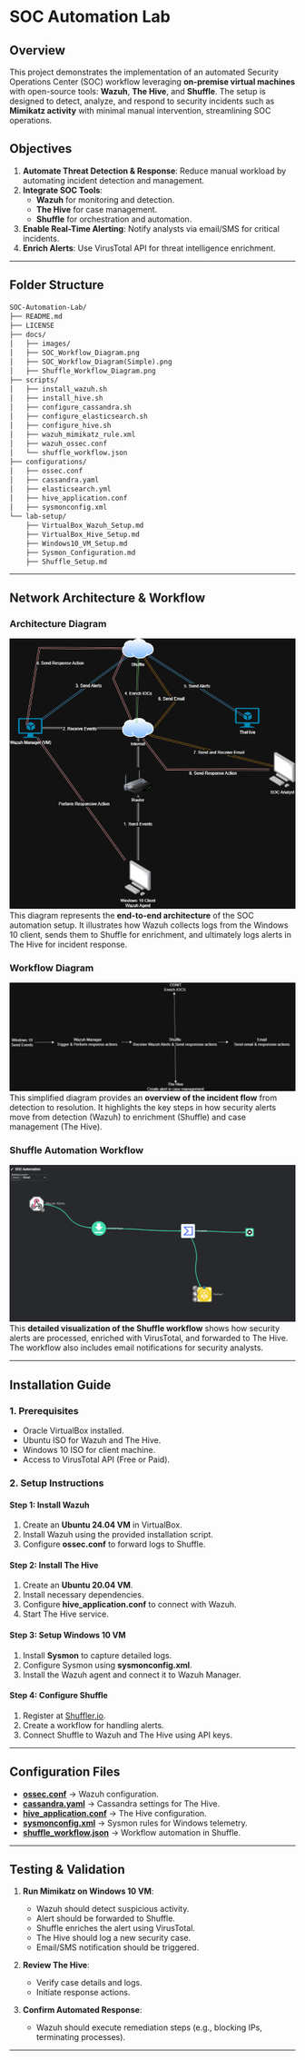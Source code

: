 # SOC Automation Lab

## Overview
This project demonstrates the implementation of an automated Security Operations Center (SOC) workflow leveraging **on-premise virtual machines** with open-source tools: **Wazuh**, **The Hive**, and **Shuffle**. The setup is designed to detect, analyze, and respond to security incidents such as **Mimikatz activity** with minimal manual intervention, streamlining SOC operations.

## Objectives
1. **Automate Threat Detection & Response**: Reduce manual workload by automating incident detection and management.
2. **Integrate SOC Tools**:
   - **Wazuh** for monitoring and detection.
   - **The Hive** for case management.
   - **Shuffle** for orchestration and automation.
3. **Enable Real-Time Alerting**: Notify analysts via email/SMS for critical incidents.
4. **Enrich Alerts**: Use VirusTotal API for threat intelligence enrichment.

---

## Folder Structure
```
SOC-Automation-Lab/
├── README.md
├── LICENSE
├── docs/
│   ├── images/
│   ├── SOC_Workflow_Diagram.png
│   ├── SOC_Workflow_Diagram(Simple).png
│   ├── Shuffle_Workflow_Diagram.png
├── scripts/
│   ├── install_wazuh.sh
│   ├── install_hive.sh
│   ├── configure_cassandra.sh
│   ├── configure_elasticsearch.sh
│   ├── configure_hive.sh
│   ├── wazuh_mimikatz_rule.xml
│   ├── wazuh_ossec.conf
│   └── shuffle_workflow.json
├── configurations/
│   ├── ossec.conf
│   ├── cassandra.yaml
│   ├── elasticsearch.yml
│   ├── hive_application.conf
│   ├── sysmonconfig.xml
└── lab-setup/
    ├── VirtualBox_Wazuh_Setup.md
    ├── VirtualBox_Hive_Setup.md
    ├── Windows10_VM_Setup.md
    ├── Sysmon_Configuration.md
    ├── Shuffle_Setup.md
```

---

## Network Architecture & Workflow

### **Architecture Diagram**
![SOC Automation Diagram](images/SOC_Automation_Network_Diagram.png)
This diagram represents the **end-to-end architecture** of the SOC automation setup. It illustrates how Wazuh collects logs from the Windows 10 client, sends them to Shuffle for enrichment, and ultimately logs alerts in The Hive for incident response.

### **Workflow Diagram**
![SOC Workflow Diagram](images/SOC_Automation_Network_Diagram(Simple).png)
This simplified diagram provides an **overview of the incident flow** from detection to resolution. It highlights the key steps in how security alerts move from detection (Wazuh) to enrichment (Shuffle) and case management (The Hive).

### **Shuffle Automation Workflow**
![Shuffle Workflow](images/Shuffle_workflow_Diagram.png)
This **detailed visualization of the Shuffle workflow** shows how security alerts are processed, enriched with VirusTotal, and forwarded to The Hive. The workflow also includes email notifications for security analysts.

---

## Installation Guide

### **1. Prerequisites**
- Oracle VirtualBox installed.
- Ubuntu ISO for Wazuh and The Hive.
- Windows 10 ISO for client machine.
- Access to VirusTotal API (Free or Paid).

### **2. Setup Instructions**
#### **Step 1: Install Wazuh**
1. Create an **Ubuntu 24.04 VM** in VirtualBox.
2. Install Wazuh using the provided installation script.
3. Configure **ossec.conf** to forward logs to Shuffle.

#### **Step 2: Install The Hive**
1. Create an **Ubuntu 20.04 VM**.
2. Install necessary dependencies.
3. Configure **hive_application.conf** to connect with Wazuh.
4. Start The Hive service.

#### **Step 3: Setup Windows 10 VM**
1. Install **Sysmon** to capture detailed logs.
2. Configure Sysmon using **sysmonconfig.xml**.
3. Install the Wazuh agent and connect it to Wazuh Manager.

#### **Step 4: Configure Shuffle**
1. Register at [Shuffler.io](https://shuffler.io/).
2. Create a workflow for handling alerts.
3. Connect Shuffle to Wazuh and The Hive using API keys.

---

## Configuration Files
- **[ossec.conf](configurations/ossec_conf.xml)** → Wazuh configuration.
- **[cassandra.yaml](configurations/cassandra.md)** → Cassandra settings for The Hive.
- **[hive_application.conf](configurations/Hive_application_conf.md)** → The Hive configuration.
- **[sysmonconfig.xml](configurations/sysmonconfig.xml)** → Sysmon rules for Windows telemetry.
- **[shuffle_workflow.json](scripts/Shuffle_workflow.json)** → Workflow automation in Shuffle.

---

## Testing & Validation
1. **Run Mimikatz on Windows 10 VM**:
   - Wazuh should detect suspicious activity.
   - Alert should be forwarded to Shuffle.
   - Shuffle enriches the alert using VirusTotal.
   - The Hive should log a new security case.
   - Email/SMS notification should be triggered.

2. **Review The Hive**:
   - Verify case details and logs.
   - Initiate response actions.

3. **Confirm Automated Response**:
   - Wazuh should execute remediation steps (e.g., blocking IPs, terminating processes).

---
